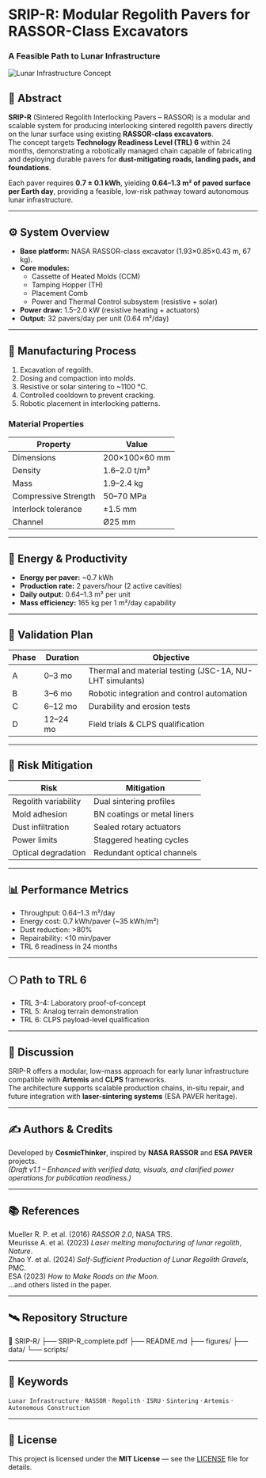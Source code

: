 # SRIP-R: Modular Regolith Pavers for RASSOR-Class Excavators  
### A Feasible Path to Lunar Infrastructure

![Lunar Infrastructure Concept](https://upload.wikimedia.org/wikipedia/commons/3/3c/Moon_surface_image.jpg)

## 📘 Abstract
**SRIP-R** (Sintered Regolith Interlocking Pavers – RASSOR) is a modular and scalable system for producing interlocking sintered regolith pavers directly on the lunar surface using existing **RASSOR-class excavators**.  
The concept targets **Technology Readiness Level (TRL) 6** within 24 months, demonstrating a robotically managed chain capable of fabricating and deploying durable pavers for **dust-mitigating roads, landing pads, and foundations**.

Each paver requires **0.7 ± 0.1 kWh**, yielding **0.64–1.3 m² of paved surface per Earth day**, providing a feasible, low-risk pathway toward autonomous lunar infrastructure.

---

## ⚙️ System Overview

- **Base platform:** NASA RASSOR-class excavator (1.93×0.85×0.43 m, 67 kg).
- **Core modules:**
  - Cassette of Heated Molds (CCM)
  - Tamping Hopper (TH)
  - Placement Comb
  - Power and Thermal Control subsystem (resistive + solar)
- **Power draw:** 1.5–2.0 kW (resistive heating + actuators)
- **Output:** 32 pavers/day per unit (0.64 m²/day)

---

## 🧱 Manufacturing Process

1. Excavation of regolith.  
2. Dosing and compaction into molds.  
3. Resistive or solar sintering to ~1100 °C.  
4. Controlled cooldown to prevent cracking.  
5. Robotic placement in interlocking patterns.  

### Material Properties
| Property | Value |
|-----------|--------|
| Dimensions | 200×100×60 mm |
| Density | 1.6–2.0 t/m³ |
| Mass | 1.9–2.4 kg |
| Compressive Strength | 50–70 MPa |
| Interlock tolerance | ±1.5 mm |
| Channel | Ø25 mm |

---

## 🔋 Energy & Productivity
- **Energy per paver:** ~0.7 kWh  
- **Production rate:** 2 pavers/hour (2 active cavities)  
- **Daily output:** 0.64–1.3 m² per unit  
- **Mass efficiency:** 165 kg per 1 m²/day capability  

---

## 🧪 Validation Plan
| Phase | Duration | Objective |
|--------|-----------|------------|
| A | 0–3 mo | Thermal and material testing (JSC-1A, NU-LHT simulants) |
| B | 3–6 mo | Robotic integration and control automation |
| C | 6–12 mo | Durability and erosion tests |
| D | 12–24 mo | Field trials & CLPS qualification |

---

## 🚧 Risk Mitigation
| Risk | Mitigation |
|------|-------------|
| Regolith variability | Dual sintering profiles |
| Mold adhesion | BN coatings or metal liners |
| Dust infiltration | Sealed rotary actuators |
| Power limits | Staggered heating cycles |
| Optical degradation | Redundant optical channels |

---

## 📊 Performance Metrics
- Throughput: 0.64–1.3 m²/day  
- Energy cost: 0.7 kWh/paver (~35 kWh/m²)  
- Dust reduction: >80%  
- Repairability: <10 min/paver  
- TRL 6 readiness in 24 months  

---

## 🌕 Path to TRL 6
- TRL 3–4: Laboratory proof-of-concept  
- TRL 5: Analog terrain demonstration  
- TRL 6: CLPS payload-level qualification  

---

## 🧩 Discussion
SRIP-R offers a modular, low-mass approach for early lunar infrastructure compatible with **Artemis** and **CLPS** frameworks.  
The architecture supports scalable production chains, in-situ repair, and future integration with **laser-sintering systems** (ESA PAVER heritage).

---

## ✍️ Authors & Credits
Developed by **CosmicThinker**, inspired by **NASA RASSOR** and **ESA PAVER** projects.  
*(Draft v1.1 – Enhanced with verified data, visuals, and clarified power operations for publication readiness.)*

---

## 📚 References
Mueller R. P. et al. (2016) *RASSOR 2.0*, NASA TRS.  
Meurisse A. et al. (2023) *Laser melting manufacturing of lunar regolith*, *Nature*.  
Zhao Y. et al. (2024) *Self-Sufficient Production of Lunar Regolith Gravels*, PMC.  
ESA (2023) *How to Make Roads on the Moon*.  
…and others listed in the paper.

---

## 🛰️ Repository Structure


📂 SRIP-R/
├── SRIP-R_complete.pdf
├── README.md
├── figures/
├── data/
└── scripts/


---

## 🧭 Keywords
`Lunar Infrastructure` · `RASSOR` · `Regolith` · `ISRU` · `Sintering` · `Artemis` · `Autonomous Construction`

---

## 🧠 License
This project is licensed under the **MIT License** — see the [LICENSE](LICENSE) file for details.



